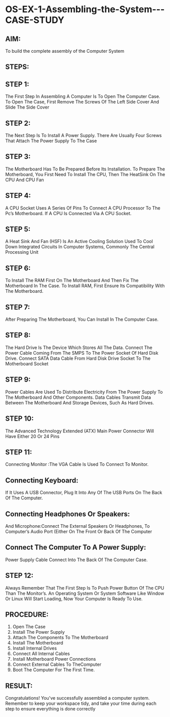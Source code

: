 # OS-EX-1-Assembling-the-System---CASE-STUDY

## AIM:
To build the complete assembly of the Computer System

## STEPS:
## STEP 1:
The First Step In Assembling A Computer Is To Open The Computer Case. To Open The Case, First Remove The Screws Of The Left Side Cover And Slide The Side Cover

## STEP 2:
The Next Step Is To Install A Power Supply. There Are Usually Four Screws That Attach The Power Supply To The Case
## STEP 3:
The Motherboard Has To Be Prepared Before Its Installation. To Prepare The Motherboard, You First Need To Install The CPU, Then The HeatSink On The CPU And CPU Fan
## STEP 4:
A CPU Socket Uses A Series Of Pins To Connect A CPU Processor To The Pc’s Motherboard. If A CPU Is Connected Via A CPU Socket.
## STEP 5:
A Heat Sink And Fan (HSF) Is An Active Cooling Solution Used To Cool Down Integrated Circuits In Computer Systems, Commonly The Central Processing Unit
## STEP 6:
To Install The RAM First On The Motherboard And Then Fix The Motherboard In The Case. To Install RAM, First Ensure Its Compatibility With The Motherboard.
## STEP 7:
After Preparing The Motherboard, You Can Install In The Computer Case.
## STEP 8:
The Hard Drive Is The Device Which Stores All The Data. Connect The Power Cable Coming From The SMPS To The Power Socket Of Hard Disk Drive. Connect SATA Data Cable From Hard Disk Drive Socket To The Motherboard Socket
## STEP 9:
Power Cables Are Used To Distribute Electricity From The Power Supply To The Motherboard And Other Components. Data Cables Transmit Data Between The Motherboard And Storage Devices, Such As Hard Drives.
## STEP 10:
The Advanced Technology Extended (ATX) Main Power Connector Will Have Either 20 Or 24 Pins
## STEP 11:
Connecting Monitor :The VGA Cable Is Used To Connect To Monitor.
## Connecting Keyboard:
If It Uses A USB Connector, Plug It Into Any Of The USB Ports On The Back Of The Computer.
## Connecting Headphones Or Speakers:
And Microphone:Connect The External Speakers Or Headphones, To Computer’s Audio Port (Either On The Front Or Back Of The Computer
## Connect The Computer To A Power Supply:
Power Supply Cable Connect Into The Back Of The Computer Case.
## STEP 12: 
Always Remember That The First Step Is To Push Power Button Of The CPU Than The Monitor’s. An Operating System Or System Software Like Window Or Linux Will Start Loading, Now Your Computer Is Ready To Use.

## PROCEDURE:
1. Open The Case
2. Install The Power Supply
3. Attach The Components To The Motherboard
4. Install The Motherboard
5. Install Internal Drives
6. Connect All Internal Cables
7. Install Motherboard Power Connections
8. Connect External Cables To TheComputer
9. Boot The Computer For The First Time.


## RESULT:
Congratulations! You've successfully assembled a computer system. Remember to keep your workspace tidy, and take your time during each step to ensure everything is done correctly
